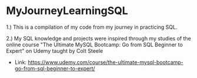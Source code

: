 # MyJourneyLearningSQL

1.) This is a compilation of my code from my journey in practicing SQL.
  
2.) My SQL knowledge and projects were inspired through my studies of the online course "The Ultimate MySQL Bootcamp: Go from SQL Beginner to Expert" on Udemy taught by Colt Steele
  - Link: https://www.udemy.com/course/the-ultimate-mysql-bootcamp-go-from-sql-beginner-to-expert/
